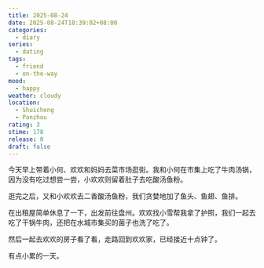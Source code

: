 ```yaml
---
title: 2025-08-24
date: 2025-08-24T18:39:02+08:00
categories:
  - diary
series:
  - dating
tags:
  - friend
  - on-the-way
mood:
  - happy
weather: cloudy
location:
  - Shuicheng
  - Panzhou
rating: 3
stime: 178
release: 0
draft: false
---
```

今天早上带着小何、欢欢和妈妈去菜市场逛街。我和小何在市集上吃了牛肉汤锅，因为没有吃过想尝一尝，小欢欢则留着肚子去吃酸汤鱼粉。

逛完之后，又和小欢欢去二香酸汤鱼粉，我们贪婪地加了鱼头、鱼翅、鱼排。

在出租屋简单休息了一下，出发前往盘州。欢欢找小雪帮我拿了护照，我们一起去吃了干锅牛肉，还把在水城市集买的菌子也洗了吃了。

然后一起去欢欢的房子看了看，走路回到欢欢家，已经接近十点钟了。

有点小累的一天。